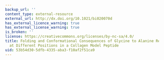 ```yaml
---
backup_url: ''
content_type: external-resource
external_url: http://dx.doi.org/10.1021/bi020070d
has_external_licence_warning: true
has_external_license_warning: true
is_broken: ''
license: https://creativecommons.org/licenses/by-nc-sa/4.0/
title: Folding and Conformational Consequences of Glycine to Alanine Replacements
  at Different Positions in a Collagen Model Peptide
uid: 53b54d30-5dfb-4335-aba3-f10af2f51ca9
---
```

